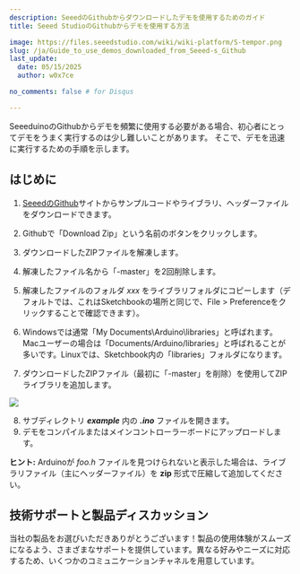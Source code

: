```yaml
---
description: SeeedのGithubからダウンロードしたデモを使用するためのガイド
title: Seeed StudioのGithubからデモを使用する方法

image: https://files.seeedstudio.com/wiki/wiki-platform/S-tempor.png
slug: /ja/Guide_to_use_demos_downloaded_from_Seeed-s_Github
last_update:
  date: 05/15/2025
  author: w0x7ce

no_comments: false # for Disqus

---
```



SeeeduinoのGithubからデモを頻繁に使用する必要がある場合、初心者にとってデモをうまく実行するのは少し難しいことがあります。
そこで、デモを迅速に実行するための手順を示します。

## はじめに

1. [SeeedのGithub](https://github.com/Seeed-Studio)サイトからサンプルコードやライブラリ、ヘッダーファイルをダウンロードできます。

2. Githubで「Download Zip」という名前のボタンをクリックします。

3. ダウンロードしたZIPファイルを解凍します。

4. 解凍したファイル名から「-master」を2回削除します。

5. 解凍したファイルのフォルダ _xxx_ をライブラリフォルダにコピーします（デフォルトでは、これはSketchbookの場所と同じで、File &gt; Preferenceをクリックすることで確認できます）。

6. Windowsでは通常「My Documents\Arduino\libraries」と呼ばれます。Macユーザーの場合は「Documents/Arduino/libraries」と呼ばれることが多いです。Linuxでは、Sketchbook内の「libraries」フォルダになります。

7. ダウンロードしたZIPファイル（最初に「-master」を削除）を使用してZIPライブラリを追加します。

![](https://files.seeedstudio.com/wiki/Guide_to_use_demos_downloaded_from_Seeed-s_Github/img/Add_ZIP_library.png)

8. サブディレクトリ _**example**_ 内の _**.ino**_ ファイルを開きます。
9. デモをコンパイルまたはメインコントローラーボードにアップロードします。

**ヒント:** Arduinoが _foo.h_ ファイルを見つけられないと表示した場合は、ライブラリファイル（主にヘッダーファイル）を **zip** 形式で圧縮して追加してください。

## 技術サポートと製品ディスカッション

当社の製品をお選びいただきありがとうございます！製品の使用体験がスムーズになるよう、さまざまなサポートを提供しています。異なる好みやニーズに対応するため、いくつかのコミュニケーションチャネルを用意しています。

<div class="button_tech_support_container">
<a href="https://forum.seeedstudio.com/" class="button_forum"></a> 
<a href="https://www.seeedstudio.com/contacts" class="button_email"></a>
</div>

<div class="button_tech_support_container">
<a href="https://discord.gg/eWkprNDMU7" class="button_discord"></a> 
<a href="https://github.com/Seeed-Studio/wiki-documents/discussions/69" class="button_discussion"></a>
</div>